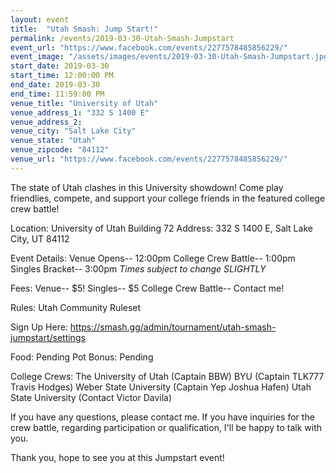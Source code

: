 ```yaml
---
layout: event
title:  "Utah Smash: Jump Start!"
permalink: /events/2019-03-30-Utah-Smash-Jumpstart
event_url: "https://www.facebook.com/events/2277578485856229/"
event_image: "/assets/images/events/2019-03-30-Utah-Smash-Jumpstart.jpg"
start_date: 2019-03-30
start_time: 12:00:00 PM
end_date: 2019-03-30
end_time: 11:59:00 PM
venue_title: "University of Utah"
venue_address_1: "332 S 1400 E"
venue_address_2:
venue_city: "Salt Lake City"
venue_state: "Utah"
venue_zipcode: "84112"
venue_url: "https://www.facebook.com/events/2277578485856229/"
---
```


The state of Utah clashes in this University showdown! Come play friendlies, compete, and support your college friends in the featured college crew battle!

Location: University of Utah Building 72 
Address: 332 S 1400 E, Salt Lake City, UT 84112

Event Details:
Venue Opens-- 12:00pm
College Crew Battle-- 1:00pm
Singles Bracket-- 3:00pm
*Times subject to change SLIGHTLY*

Fees:
Venue-- $5! 
Singles-- $5
College Crew Battle-- Contact me!

Rules: Utah Community Ruleset

Sign Up Here: 
https://smash.gg/admin/tournament/utah-smash-jumpstart/settings

Food: Pending
Pot Bonus: Pending

College Crews:
The University of Utah (Captain BBW)
BYU (Captain TLK777 Travis Hodges)
Weber State University (Captain Yep Joshua Hafen)
Utah State University (Contact Victor Davila)

If you have any questions, please contact me. If you have inquiries for the crew battle, regarding participation or qualification, I'll be happy to talk with you.

Thank you, hope to see you at this Jumpstart event!